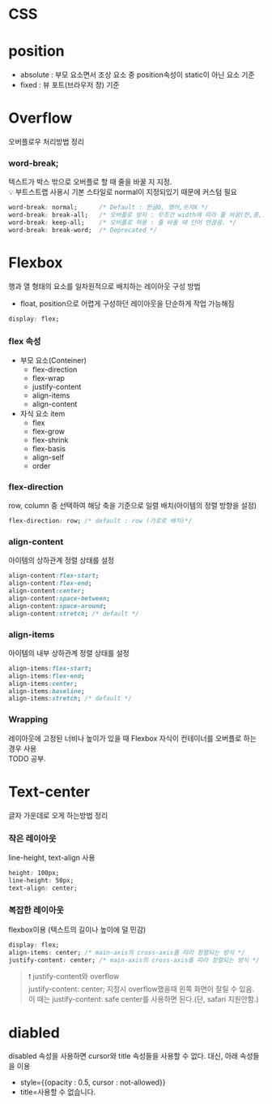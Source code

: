 # CSS

# position
- absolute : 부모 요소면서 조상 요소 중 position속성이 static이 아닌 요소 기준
- fixed : 뷰 포트(브라우저 창) 기준

# Overflow
오버플로우 처리방법 정리
### word-break;
텍스트가 박스 밖으로 오버플로 할 때 줄을 바꿀 지 지정.  
💡 부트스트랩 사용시 기본 스타일로 normal이 지정되있기 때문에 커스텀 필요

```css
word-break: normal;      /* Default : 한글O, 영어,숫자X */ 
word-break: break-all;   /* 오버플로 방지 : 무조건 width에 따라 줄 바꿈(한,중,일 텍스트 제외) */
word-break: keep-all;    /* 오버플로 허용 : 줄 바꿀 때 단어 안끊음. */
word-break: break-word;  /* Deprecated */
```

# Flexbox
행과 열 형태의 요소를 일차원적으로 배치하는 레이아웃 구성 방법
- float, position으로 어렵게 구성하던 레이아웃을 단순하게 작업 가능해짐

```css
display: flex;
```

### flex 속성
- 부모 요소(Conteiner)
    - flex-direction
    - flex-wrap
    - justify-content
    - align-items
    - align-content
- 자식 요소 item
    - flex
    - flex-grow
    - flex-shrink
    - flex-basis
    - align-self
    - order
### flex-direction
row, column 중 선택하여 해당 축을 기준으로 일렬 배치(아이템의 정렬 방향을 설정)
```css
flex-direction: row; /* default : row (가로로 배치)*/
```
### align-content
아이템의 상하관계 정렬 상태를 설정

```css
align-content:flex-start;
align-content:flex-end;
align-content:center;
align-content:space-between;
align-content:space-around;
align-content:stretch; /* default */
```

### align-items
아이템의 내부 상하관계 정렬 상태를 설정

```css
align-items:flex-start;
align-items:flex-end;
align-items:center;
align-items:baseline;
align-items:stretch; /* default */
```

### Wrapping
레이아웃에 고정된 너비나 높이가 있을 때 Flexbox 자식이 컨테이너를 오버플로 하는 경우 사용  
TODO 공부.

# Text-center
글자 가운데로 오게 하는방법 정리

### 작은 레이아웃
line-height, text-align 사용
```css
height: 100px; 
line-height: 50px; 
text-align: center;
```

### 복잡한 레이아웃
flexbox이용 (텍스트의 길이나 높이에 덜 민감)
```css
display: flex;
align-items: center; /* main-axis의 cross-axis를 따라 정렬되는 방식 */
justify-content: center; /* main-axis의 cross-axis를 따라 정렬되는 방식 */
```

> ❗ justify-content와 overflow  
> justify-content: center; 지정시 overflow했을때 왼쪽 화면이 잘릴 수 있음.  
> 이 때는 justify-content: safe center를 사용하면 된다.(단, safari 지원안함.)

# diabled
disabled 속성을 사용하면 cursor와 title 속성들을 사용할 수 없다. 대신, 아래 속성들을 이용
- style={{opacity : 0.5, cursor : not-allowed}}
- title=사용할 수 없습니다.